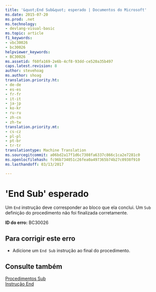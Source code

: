 ```yaml
---
title: '&quot;End Sub&quot; esperado | Documentos do Microsoft'
ms.date: 2015-07-20
ms.prod: .net
ms.technology:
- devlang-visual-basic
ms.topic: article
f1_keywords:
- vbc30026
- bc30026
helpviewer_keywords:
- BC30026
ms.assetid: f60fa169-2e6b-4cf8-93dd-ce520a35b497
caps.latest.revision: 8
author: stevehoag
ms.author: shoag
translation.priority.ht:
- de-de
- es-es
- fr-fr
- it-it
- ja-jp
- ko-kr
- ru-ru
- zh-cn
- zh-tw
translation.priority.mt:
- cs-cz
- pl-pl
- pt-br
- tr-tr
translationtype: Machine Translation
ms.sourcegitcommit: a06bd2a17f1d6c7308fa6337c866c1ca2e7281c0
ms.openlocfilehash: fc96b734051c26fea0a497365b74b27c0938f910
ms.lasthandoff: 03/13/2017

---
```

# <a name="39end-sub39-expected"></a>'End Sub' esperado
Um `End` instrução deve corresponder ao bloco que ela conclui. Um `Sub` definição do procedimento não foi finalizada corretamente.  
  
 **ID do erro:** BC30026  
  
## <a name="to-correct-this-error"></a>Para corrigir este erro  
  
-   Adicione um `End Sub` instrução ao final do procedimento.  
  
## <a name="see-also"></a>Consulte também  
 [Procedimentos Sub](../../visual-basic/programming-guide/language-features/procedures/sub-procedures.md)   
 [Instrução End](../../visual-basic/language-reference/statements/end-statement.md)
